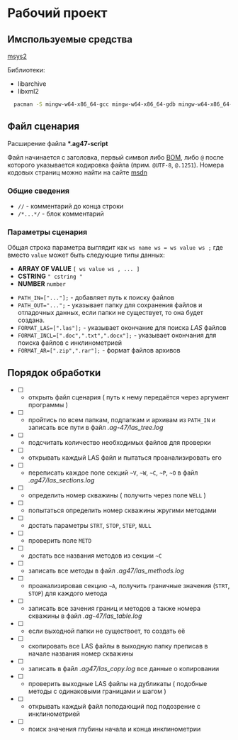 # Рабочий проект

## Имспользуемые средства

[msys2](https://www.msys2.org/)

Библиотеки:
* libarchive
* libxml2

```bash
  pacman -S mingw-w64-x86_64-gcc mingw-w64-x86_64-gdb mingw-w64-x86_64-make mingw-w64-x86_64-libarchive mingw-w64-x86_64-libxml2
```

## Файл сценария

Расширение файла __\*.ag47-script__

Файл начинается с заголовка, первый символ либо [BOM](https://ru.wikipedia.org/wiki/Маркер_последовательности_байтов),
либо `@` после которого указывается кодировка файла (прим. `@UTF-8`, `@.1251`).
Номера кодовых страниц можно найти на сайте [msdn](https://docs.microsoft.com/ru-ru/windows/win32/intl/code-page-identifiers)

### Общие сведения

* `//` - комментарий до конца строки
* `/*...*/` - блок комментарий

### Параметры сценария

Общая строка параметра выглядит как `ws name ws = ws value ws ;` где вместо `value` может быть следующие типы данных:
- __ARRAY OF VALUE__ `[ ws value ws , ... ]`
- __CSTRING__ `" cstring "`
- __NUMBER__ `number`


* `PATH_IN=["..."];` - добавляет путь к поиску файлов
* `PATH_OUT="...";` - указывает папку для сохранения файлов и отладочных данных, если папки не существует, то она будет создана.
* `FORMAT_LAS=[".las"];` - указывает окончание для поиска _LAS_ файлов
* `FORMAT_INCL=[".doc",".txt",".docx"];` - указывает окончания для поиска файлов с инклинометрией
* `FORMAT_AR=[".zip",".rar"];` - формат файлов архивов

## Порядок обработки

* [ ] - открыть файл сценария ( путь к нему передаётся через аргумент программы )
* [ ] - пройтись по всем папкам, подпапкам и архивам из `PATH_IN` и записать все пути в файл _.ag-47/las\_tree.log_
* [ ] - подсчитать количество необходимых файлов для проверки
* [ ] - открывать каждый LAS файл и пытаться проанализировать его
* [ ] - переписать каждое поле секций `~V`, `~W`, `~C`, `~P`, `~O` в файл _.ag47/las\_sections.log_
* [ ] - определить номер скважины ( получить через поле `WELL` )
* [ ] - попытаться определить номер скважины жругими методами
* [ ] - достать параметры `STRT`, `STOP`, `STEP`, `NULL`
* [ ] - проверить поле `METD`
* [ ] - достать все названия методов из секции `~C`
* [ ] - записать все методы в файл _.ag47/las\_methods.log_
* [ ] - проанализировав секцию `~A`, получить граничные значения (`STRT`, `STOP`) для каждого метода
* [ ] - записать все зачения границ и методов а также номера скважины в файл _.ag-47/las\_table.log_
* [ ] - если выходной папки не существоет, то создать её
* [ ] - скопировать все LAS файлы в выходную папку преписав в начале названия номер скважины
* [ ] - записать в файл _.ag47/las\_copy.log_ все данные о копировании
* [ ] - проверить выходные LAS файлы на дубликаты ( подобные методы с одинаковыми границами и шагом )
* [ ] - открывать каждый файл поподающий под подозрение с инклинометрией
* [ ] - поиск значения глубины начала и конца инклинометрии
